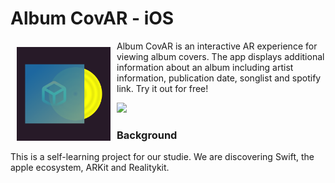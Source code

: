# Album CovAR - iOS

<img src="/readme/AlbumCovAR-logo.png" align="left" width="150" hspace="10" vspace="10">

Album CovAR is an interactive AR experience for viewing album covers. The app displays additional information about an album including artist information, publication date, songlist and spotify link. Try it out for free!

<p align="left">
	<a href="https://itunes.apple.com/">
		<img src="https://linkmaker.itunes.apple.com/assets/shared/badges/en-gb/appstore-lrg.svg"/>
	</a>
</p>

### Background

This is a self-learning project for our studie.
We are discovering Swift, the apple ecosystem, ARKit and Realitykit.
